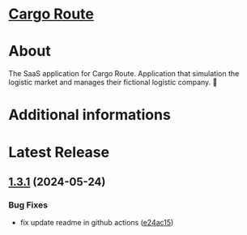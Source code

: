 # [Cargo Route](https://github.com/maroon-studio/cargo-route)

# About

The SaaS application for Cargo Route. Application that simulation the logistic market and manages their fictional logistic company. 🚛

# Additional informations

<!-- Keep clean everything below -->

# Latest Release

## [1.3.1](https://github.com/maroon-studio/cargo-route/compare/v1.3.0...v1.3.1) (2024-05-24)


### Bug Fixes

* fix update readme in github actions ([e24ac15](https://github.com/maroon-studio/cargo-route/commit/e24ac150ed53c52d74c71da0a0abaced7391f04a))

